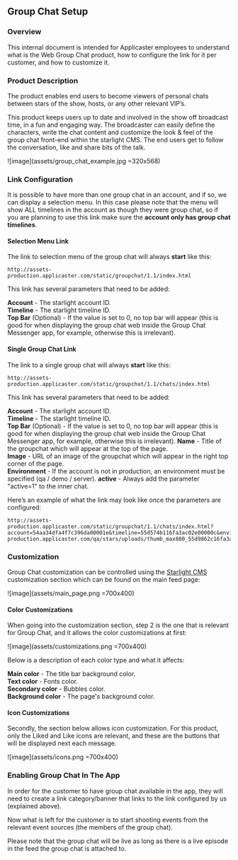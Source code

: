 ## Group Chat Setup

### Overview

This internal document is intended for Applicaster employees to understand what is the Web Group Chat product, how to configure the link for it per customer, and how to customize it.

### Product Description

The product enables end users to become viewers of personal chats between stars of the show, hosts, or any other relevant VIP’s. 

This product keeps users up to date and involved in the show off broadcast time, in a fun and engaging way. 
The broadcaster can easily define the characters, write the chat content and customize the look & feel of the group chat front-end within the starlight CMS. 
The end users get to follow the conversation, like and share bits of the talk. 

![image](assets/group_chat_example.jpg =320x568)


### Link Configuration

It is possible to have more than one group chat in an account, and if so, we can display a selection menu.
In this case please note that the menu will show ALL timelines in the account as though they were group chat, so if you are planning to use this link make sure the **account only has group chat timelines**.

#### Selection Menu Link


The link to selection menu of the group chat will always **start** like this: 

    http://assets-production.applicaster.com/static/groupchat/1.1/index.html

This link has several parameters that need to be added:

**Account** - The starlight account ID.  
**Timeline** - The starlight timeline ID.  
**Top Bar** (Optional) - If the value is set to 0, no top bar will appear (this is good for when displaying the group chat web inside the Group Chat Messenger app, for example, otherwise this is irrelevant).

#### Single Group Chat Link


The link to a single group chat will always **start** like this: 

    http://assets-production.applicaster.com/static/groupchat/1.1/chats/index.html

This link has several parameters that need to be added:

**Account** - The starlight account ID.  
**Timeline** - The starlight timeline ID.  
**Top Bar** (Optional) - If the value is set to 0, no top bar will appear (this is good for when displaying the group chat web inside the Group Chat Messenger app, for example, otherwise this is irrelevant).
**Name** - Title of the groupchat which will appear at the top of the page.  
**Image** - URL of an image of the groupchat which will appear in the right top corner of the page.  
**Environment** - If the account is not in production, an environment must be specified (qa / demo / server). 
**active** - Always add the parameter "active=1" to the inner chat.

Here’s an example of what the link may look like once the parameters are configured:

    http://assets-production.applicaster.com/static/groupchat/1.1/chats/index.html?account=54aa34dfa4f7c396da00001e&timeline=55d574b116fa3ac02e00000c&environment=qa&name=Our%20Family&image=http://assets-production.applicaster.com/qa/stars/uploads/thumb_max800_55d9862c16fa3a2247000001_1440319020.png&active=1

### Customization
Group Chat customization can be controlled using the [Starlight CMS](http://cms.applicaster.com) customization section which can be found on the main feed page:


![image](assets/main_page.png =700x400)


#### Color Customizations
When going into the customization section, step 2 is the one that is relevant for Group Chat, and it allows the color customizations at first:

![image](assets/customizations.png =700x400)

Below is a description of each color type and what it affects:

**Main color** - The title bar background color.   
**Text color** - Fonts color.   
**Secondary color** - Bubbles color.  
**Background color** - The page's background color.


#### Icon Customizations
Secondly, the section below allows icon customization.
For this product, only the Liked and Like icons are relevant, and these are the buttons that will be displayed next each message.

![image](assets/icons.png =700x400)

### Enabling Group Chat In The App

In order for the customer to have group chat available in the app, they will need to create a link category/banner that links to the link configured by us (explained above). 

Now what is left for the customer is to start shooting events from the relevant event sources (the members of the group chat). 

Please note that the group chat will be live as long as there is a live episode in the feed the group chat is attached to.